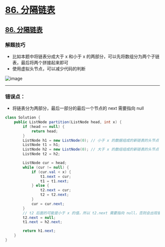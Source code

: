 # [86. 分隔链表](https://github.com/imtsingyun/LeetCode/issues/52)

## [86. 分隔链表](https://leetcode.cn/problems/partition-list/)

### 解题技巧
- 比如本题中将链表分成大于 x 和小于 x 的两部分，可以先将数组分为两个子链表，最后将两个拼接起来即可
- 使用虚拟头节点，可以减少代码的判断

![image](https://user-images.githubusercontent.com/56377217/200352855-7a0cfaec-0e76-48b0-9ce0-b247a22e794a.png)


---

### 错误点：
- 将链表分为两部分，最后一部分的最后一个节点的 next 需要指向 null

```java
class Solution {
    public ListNode partition(ListNode head, int x) {
        if (head == null) {
            return head;
        }
        ListNode h1 = new ListNode(0); // 小于 x 的数据组成的新链表的头节点
        ListNode t1 = h1;
        ListNode h2 = new ListNode(0); // 大于 x 的数组组成的新链表的头节点
        ListNode t2 = h2;

        ListNode cur = head;
        while (cur != null) {
            if (cur.val < x) {
                t1.next = cur;
                t1 = t1.next;
            } else {
                t2.next = cur;
                t2 = t2.next;
            }
            cur = cur.next;
        }
        // t2 后面的可能是小于 x 的值，所以 t2.next 需要指向 null，否则会出现循环
        t2.next = null;
        t1.next = h2.next;

        return h1.next;
    }
}
```